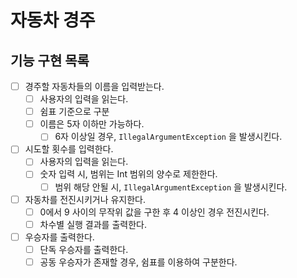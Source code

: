# 자동차 경주

## 기능 구현 목록

- [ ]  경주할 자동차들의 이름을 입력받는다.
    - [ ] 사용자의 입력을 읽는다.
    - [ ]  쉼표 기준으로 구분
    - [ ]  이름은 5자 이하만 가능하다.
        - [ ]  6자 이상일 경우, `IllegalArgumentException` 을 발생시킨다.
- [ ]  시도할 횟수를 입력한다.
    - [ ] 사용자의 입력을 읽는다.
    - [ ] 숫자 입력 시, 범위는 Int 범위의 양수로 제한한다.
        - [ ]  범위 해당 안될 시, `IllegalArgumentException` 을 발생시킨다.
- [ ]  자동차를 전진시키거나 유지한다.
    - [ ]  0에서 9 사이의 무작위 값을 구한 후 4 이상인 경우 전진시킨다.
    - [ ]  차수별 실행 결과를 출력한다.
- [ ]  우승자를 출력한다.
    - [ ]  단독 우승자를 출력한다.
    - [ ]  공동 우승자가 존재할 경우, 쉼표를 이용하여 구분한다.

